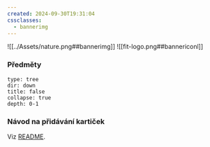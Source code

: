 ```yaml
---
created: 2024-09-30T19:31:04
cssclasses:
  - bannerimg
---
```

![[../Assets/nature.png##bannerimg]]
![[fit-logo.png##bannericonl]]

### Předměty
```breadcrumbs
type: tree
dir: down
title: false
collapse: true
depth: 0-1
```

### Návod na přidávání kartiček
Viz [README](../README.md).